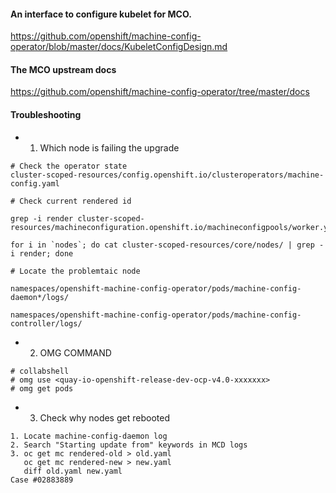 #### An interface to configure kubelet for MCO.
https://github.com/openshift/machine-config-operator/blob/master/docs/KubeletConfigDesign.md
#### The MCO upstream docs
https://github.com/openshift/machine-config-operator/tree/master/docs
#### Troubleshooting
* 1. Which node is failing the upgrade
~~~
# Check the operator state
cluster-scoped-resources/config.openshift.io/clusteroperators/machine-config.yaml

# Check current rendered id

grep -i render cluster-scoped-resources/machineconfiguration.openshift.io/machineconfigpools/worker.yaml

for i in `nodes`; do cat cluster-scoped-resources/core/nodes/ | grep -i render; done
~~~

~~~
# Locate the problemtaic node

namespaces/openshift-machine-config-operator/pods/machine-config-daemon*/logs/

namespaces/openshift-machine-config-operator/pods/machine-config-controller/logs/
~~~

* 2. OMG COMMAND
~~~
# collabshell
# omg use <quay-io-openshift-release-dev-ocp-v4.0-xxxxxxx>
# omg get pods
~~~
* 3. Check why nodes get rebooted
~~~
1. Locate machine-config-daemon log
2. Search "Starting update from" keywords in MCD logs
3. oc get mc rendered-old > old.yaml
   oc get mc rendered-new > new.yaml
   diff old.yaml new.yaml
Case #02883889
~~~
